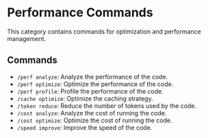 # Performance Commands

This category contains commands for optimization and performance management.

## Commands

*   `/perf analyze`: Analyze the performance of the code.
*   `/perf optimize`: Optimize the performance of the code.
*   `/perf profile`: Profile the performance of the code.
*   `/cache optimize`: Optimize the caching strategy.
*   `/token reduce`: Reduce the number of tokens used by the code.
*   `/cost analyze`: Analyze the cost of running the code.
*   `/cost optimize`: Optimize the cost of running the code.
*   `/speed improve`: Improve the speed of the code. 